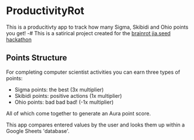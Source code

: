 # ProductivityRot

This is a producitivty app to track how many Sigma, Skibidi and Ohio points you get!
-# This is a satirical project created for the [brainrot jia.seed hackathon](https://brainrot-jia-seed-hackathon.devpost.com/)

## Points Structure
For completing computer scientist activities you can earn three types of points:
- Sigma points: the best (3x multiplier)
- Skibidi points: positive actions (1x multiplier)
- Ohio points: bad bad bad! (-1x multiplier)

All of which come together to generate an Aura point score.

This app compares entered values by the user and looks them up within a Google Sheets 'database'.